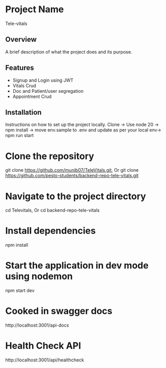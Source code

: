 # Project Name
Tele-vitals

## Overview
A brief description of what the project does and its purpose.

## Features
- Signup and Login using JWT
- Vitals Crud
- Doc and Patient/user segregation
- Appointment Crud

## Installation
Instructions on how to set up the project locally.
Clone -> Use node 20 -> npm install -> move env.sample to .env  and update as per your local env-> npm run start

# Clone the repository
git clone https://github.com/munib07/TeleVitals.git, Or
git clone https://github.com/pesto-students/backend-repo-tele-vitals.git

# Navigate to the project directory
cd Televitals, Or
cd backend-repo-tele-vitals

# Install dependencies
npm install

# Start the application in dev mode using nodemon
npm start dev

# Cooked in swagger docs
http://localhost:3001/api-docs

# Health Check API
http://localhost:3001/api/healthcheck